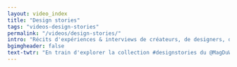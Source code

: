 ```yaml
---
layout: video_index
title: "Design stories"
tags: "videos-design-stories"
permalink: "/videos/design-stories/"
intro: "Récits d'expériences & interviews de créateurs, de designers, de développeurs qui tentent chaque jour d'améliorer le quotidien de milliards de personnes."
bgimgheader: false
text-twtr: "En train d'explorer la collection #designstories du @MagDuWebdesign"
---
```

